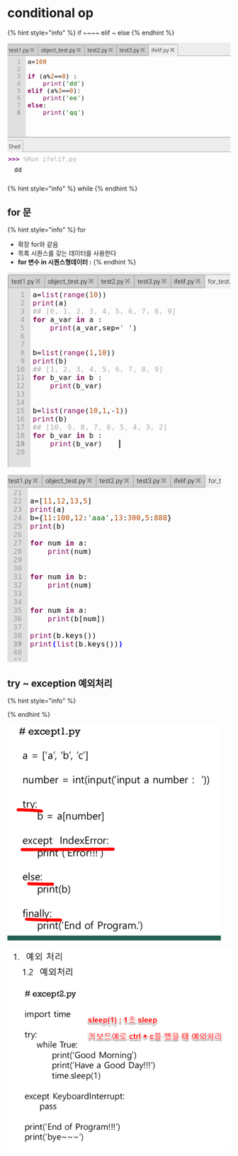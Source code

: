 # conditional op

{% hint style="info" %}
if  ~~~~ elif  ~  else
{% endhint %}

![](../../.gitbook/assets/image%20%2814%29.png)

{% hint style="info" %}
while 
{% endhint %}

## for 문

{% hint style="info" %}
for 

* 확장 for와 같음
* 목록 시퀀스를 갖는 데이터를 사용한다
* **for  변수  in 시퀀스형데이터 :**
{% endhint %}

![](../../.gitbook/assets/image%20%2813%29.png)

![](../../.gitbook/assets/image%20%2818%29.png)

## try ~ exception  예외처리 

{% hint style="info" %}

{% endhint %}

![](../../.gitbook/assets/image%20%286%29.png)

![](../../.gitbook/assets/image.png)



